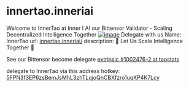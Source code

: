 # innertao.inneriai
Welcome to InnerTao at Inner I AI our Bittensor Validator - Scaling Decentralized Intelligence Together
[![image](https://i.arxius.io/1d5bce91.png)](http://innerinetwork.hns.to/)
Delegate with us
Name: InnerTao
url: [innertao.inneriai/](http://innertao.inneriai.hns.to/)
description: 🤝 Let Us Scale Intelligence Together 🤝


See our Bittensor become delegate [extrinsic #1002476-2 at taostats](https://x.taostats.io/extrinsic/1002476-2)

delegate to InnerTao via this address hotkey: [5FPN3f3EP6zsBemJsMhL3zhTLqjoQnCBXfzro1uqKP4K7Lcy](https://x.taostats.io/account/5FPN3f3EP6zsBemJsMhL3zhTLqjoQnCBXfzro1uqKP4K7Lcy)
